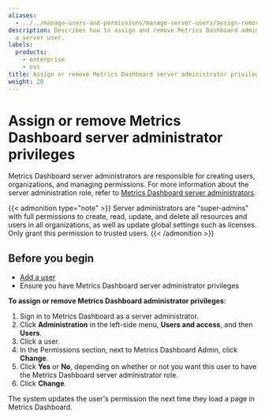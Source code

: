 ```yaml
---
aliases:
  - ../../manage-users-and-permissions/manage-server-users/assign-remove-server-admin-privileges/
description: Describes how to assign and remove Metrics Dashboard administrator privileges from
  a server user.
labels:
  products:
    - enterprise
    - oss
title: Assign or remove Metrics Dashboard server administrator privileges
weight: 20
---
```


# Assign or remove Metrics Dashboard server administrator privileges

Metrics Dashboard server administrators are responsible for creating users, organizations, and managing permissions. For more information about the server administration role, refer to [Metrics Dashboard server administrators](../../../roles-and-permissions/#metrics-dashboard-server-administrators).

{{< admonition type="note" >}}
Server administrators are "super-admins" with full permissions to create, read, update, and delete all resources and users in all organizations, as well as update global settings such as licenses. Only grant this permission to trusted users.
{{< /admonition >}}

## Before you begin

- [Add a user](../#add-a-user)
- Ensure you have Metrics Dashboard server administrator privileges

**To assign or remove Metrics Dashboard administrator privileges**:

1. Sign in to Metrics Dashboard as a server administrator.
1. Click **Administration** in the left-side menu, **Users and access**, and then **Users**.
1. Click a user.
1. In the Permissions section, next to Metrics Dashboard Admin, click **Change**.
1. Click **Yes** or **No**, depending on whether or not you want this user to have the Metrics Dashboard server administrator role.
1. Click **Change**.

The system updates the user's permission the next time they load a page in Metrics Dashboard.
